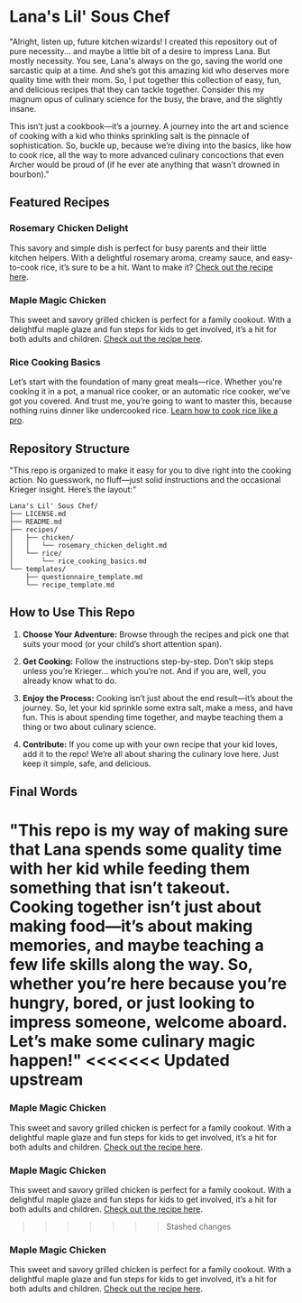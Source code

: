 # Lana's Lil' Sous Chef

"Alright, listen up, future kitchen wizards! I created this repository out of pure necessity... and maybe a little bit of a desire to impress Lana. But mostly necessity. You see, Lana's always on the go, saving the world one sarcastic quip at a time. And she’s got this amazing kid who deserves more quality time with their mom. So, I put together this collection of easy, fun, and delicious recipes that they can tackle together. Consider this my magnum opus of culinary science for the busy, the brave, and the slightly insane.

This isn’t just a cookbook—it’s a journey. A journey into the art and science of cooking with a kid who thinks sprinkling salt is the pinnacle of sophistication. So, buckle up, because we’re diving into the basics, like how to cook rice, all the way to more advanced culinary concoctions that even Archer would be proud of (if he ever ate anything that wasn’t drowned in bourbon)."

## Featured Recipes

### Rosemary Chicken Delight
This savory and simple dish is perfect for busy parents and their little kitchen helpers. With a delightful rosemary aroma, creamy sauce, and easy-to-cook rice, it’s sure to be a hit. Want to make it? [Check out the recipe here](recipes/chicken/rosemary_chicken_delight.md).

### Maple Magic Chicken
This sweet and savory grilled chicken is perfect for a family cookout. With a delightful maple glaze and fun steps for kids to get involved, it’s a hit for both adults and children. [Check out the recipe here](recipes/chicken/maple_magic_chicken.md).

### Rice Cooking Basics
Let’s start with the foundation of many great meals—rice. Whether you're cooking it in a pot, a manual rice cooker, or an automatic rice cooker, we've got you covered. And trust me, you’re going to want to master this, because nothing ruins dinner like undercooked rice. [Learn how to cook rice like a pro](recipes/rice/rice_cooking_basics.md).

## Repository Structure

"This repo is organized to make it easy for you to dive right into the cooking action. No guesswork, no fluff—just solid instructions and the occasional Krieger insight. Here’s the layout:"
```
Lana's Lil' Sous Chef/
├── LICENSE.md
├── README.md
├── recipes/
│   ├── chicken/
│   │   └── rosemary_chicken_delight.md
│   └── rice/
│       └── rice_cooking_basics.md
└── templates/
    ├── questionnaire_template.md
    └── recipe_template.md
```

## How to Use This Repo

1. **Choose Your Adventure:** Browse through the recipes and pick one that suits your mood (or your child’s short attention span).
   
2. **Get Cooking:** Follow the instructions step-by-step. Don’t skip steps unless you’re Krieger... which you’re not. And if you are, well, you already know what to do.

3. **Enjoy the Process:** Cooking isn’t just about the end result—it’s about the journey. So, let your kid sprinkle some extra salt, make a mess, and have fun. This is about spending time together, and maybe teaching them a thing or two about culinary science.

4. **Contribute:** If you come up with your own recipe that your kid loves, add it to the repo! We’re all about sharing the culinary love here. Just keep it simple, safe, and delicious.

## Final Words

"This repo is my way of making sure that Lana spends some quality time with her kid while feeding them something that isn’t takeout. Cooking together isn’t just about making food—it’s about making memories, and maybe teaching a few life skills along the way. So, whether you’re here because you’re hungry, bored, or just looking to impress someone, welcome aboard. Let’s make some culinary magic happen!"
<<<<<<< Updated upstream
=======

### Maple Magic Chicken
This sweet and savory grilled chicken is perfect for a family cookout. With a delightful maple glaze and fun steps for kids to get involved, it’s a hit for both adults and children. [Check out the recipe here](recipes/chicken/maple_magic_chicken.md).

### Maple Magic Chicken
This sweet and savory grilled chicken is perfect for a family cookout. With a delightful maple glaze and fun steps for kids to get involved, it’s a hit for both adults and children. [Check out the recipe here](recipes/chicken/maple_magic_chicken.md).
>>>>>>> Stashed changes

### Maple Magic Chicken
This sweet and savory grilled chicken is perfect for a family cookout. With a delightful maple glaze and fun steps for kids to get involved, it’s a hit for both adults and children. [Check out the recipe here](recipes/chicken/maple_magic_chicken.md).
